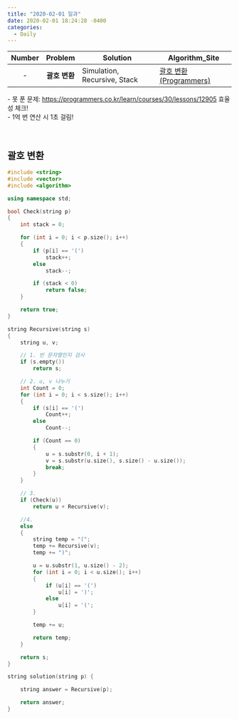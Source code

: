 ```yaml
---
title: "2020-02-01 일과"
date: 2020-02-01 18:24:28 -0400
categories:
  - Daily
---
```


| **Number** | **Problem** | **Solution** | **Algorithm_Site** |
| :---: | :---: | ------- | ------------------------------------------ |
| \- | **괄호 변환** | Simulation, Recursive, Stack | [괄호 변환 (Programmers)][괄호 변환] |

\- 못 푼 문제: https://programmers.co.kr/learn/courses/30/lessons/12905 효율성 체크!<br/>
\- 1억 번 연산 시 1초 걸림!<br/>

[괄호 변환]: https://programmers.co.kr/learn/courses/30/lessons/60058

<br/>

## 괄호 변환
```C++
#include <string>
#include <vector>
#include <algorithm>

using namespace std;

bool Check(string p)
{
	int stack = 0;

	for (int i = 0; i < p.size(); i++)
	{
		if (p[i] == '(')
			stack++;
		else
			stack--;

		if (stack < 0)
			return false;
	}

	return true;
}

string Recursive(string s)
{
	string u, v;

	// 1. 빈 문자열인지 검사
	if (s.empty())
		return s;

	// 2. u, v 나누기
	int Count = 0;
	for (int i = 0; i < s.size(); i++)
	{
		if (s[i] == '(')
			Count++;
		else
			Count--;

		if (Count == 0)
		{
			u = s.substr(0, i + 1);
			v = s.substr(u.size(), s.size() - u.size());
			break;
		}
	}

	// 3.
	if (Check(u))
		return u + Recursive(v);

	//4.
	else
	{
		string temp = "(";
		temp += Recursive(v);
		temp += ")";

		u = u.substr(1, u.size() - 2);
		for (int i = 0; i < u.size(); i++)
		{
			if (u[i] == '(')
				u[i] = ')';
			else
				u[i] = '(';
		}

		temp += u;

		return temp;
	}

	return s;
}

string solution(string p) {

	string answer = Recursive(p);

	return answer;
}
```

